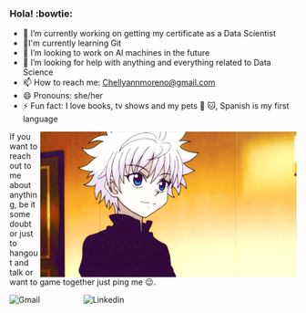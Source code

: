 ### Hola!  :bowtie:

- 🔭 I’m currently working on getting my certificate as a Data Scientist
- 🌱I'm currently learning Git
- 👯 I’m looking to work on AI machines in the future
- 🤔 I’m looking for help with anything and everything related to Data Science 
- 📫 How to reach me: Chellyannmoreno@gmail.com
- 😄 Pronouns: she/her
- ⚡ Fun fact: I love books, tv shows and my pets :dog: :cat:, Spanish is my first language


<img hight="320" width="450" align="right" alt="GIF" src="images/Killua.gif">


If you want to reach out to me about anything, be it some doubt or just to hangout and talk or want to game together just ping me 😉.

<a href="mailto:Chellyannmoreno@gmail.com">
 <img align="left" alt="Gmail" width="130" hight="100" src="https://github.com/Xx-Ashutosh-xX/Xx-Ashutosh-xX/blob/master/assets/icons/gmail.png" />
</a>
<a href="https://www.linkedin.com/in/chellyann-moreno/">
  <img align="left" alt="Linkedin" width="150" hight="100" src="https://github.com/Xx-Ashutosh-xX/Xx-Ashutosh-xX/blob/master/assets/icons/linkedin.png" />
